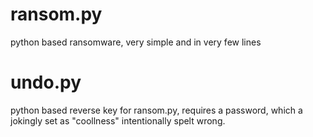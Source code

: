 # ransom.py
python based ransomware, very simple and in very few lines
# undo.py
python based reverse key for ransom.py, requires a password, which a jokingly set as "coollness" intentionally spelt wrong.
